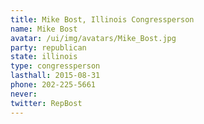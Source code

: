 ```yaml
---
title: Mike Bost, Illinois Congressperson
name: Mike Bost
avatar: /ui/img/avatars/Mike_Bost.jpg
party: republican
state: illinois
type: congressperson
lasthall: 2015-08-31
phone: 202-225-5661
never: 
twitter: RepBost
---
```

